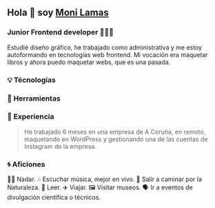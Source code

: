 ## Hola 👋 soy [Moni Lamas](https://monilamas.netlify.app/)


### Junior Frontend developer 👩🏼‍💻
Estudié diseño gráfico, he trabajado como administrativa y me estoy autoformando en tecnologías web frontend. Mi vocación era maquetar libros y ahora puedo maquetar webs, que es una pasada.

### :bulb:  Técnologías


### :pushpin:  Herramientas


### :bookmark:  Experiencia 
> He trabajado 6 meses en una empresa de A Coruña, en remoto, maquetando en WordPress y gestionando una de las cuentas de Instagram de la empresa.

### :cyclone:  Aficiones
🏊‍♀️ Nadar.
:notes: Escuchar música, mejor en vivo.
🌲 Salir a caminar por la Naturaleza.
📗 Leer. 
✈️ Viajar.
🖼 Visitar museos.
🗣 Ir a eventos de divulgación científica o técnicos.






